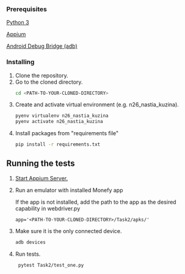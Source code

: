 ### Prerequisites

[Python 3](https://www.python.org/downloads/)

[Appium](https://appium.io/docs/en/latest/quickstart/install/)

[Android Debug Bridge (adb)](https://developer.android.com/studio/command-line/adb)

### Installing

1. Clone the repository.
2. Go to the cloned directory.
   ```bash
   cd <PATH-TO-YOUR-CLONED-DIRECTORY>
   ```
3. Create and activate virtual environment (e.g. n26_nastia_kuzina).
   ```bash
   pyenv virtualenv n26_nastia_kuzina
   pyenv activate n26_nastia_kuzina
   ```
4. Install packages from "requirements file"
   ```bash
   pip install -r requirements.txt
   ```

## Running the tests

1. [Start Appium Server.](https://appium.io/docs/en/latest/quickstart/install/#starting-appium)
2. Run an emulator with installed Monefy app

   If the app is not installed,
   add the path to the app as the desired capability in webdriver.py

   ```
   app='<PATH-TO-YOUR-CLONED-DIRECTORY>/Task2/apks/'
   ```

3. Make sure it is the only connected device.
   ```bash
   adb devices
   ```
4. Run tests.
   ```bash
    pytest Task2/test_one.py 

   ```
